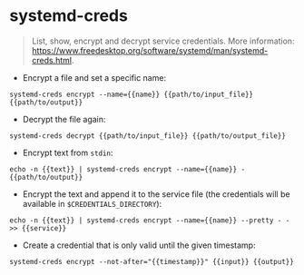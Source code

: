 # systemd-creds

> List, show, encrypt and decrypt service credentials.
> More information: <https://www.freedesktop.org/software/systemd/man/systemd-creds.html>.

- Encrypt a file and set a specific name:

`systemd-creds encrypt --name={{name}} {{path/to/input_file}} {{path/to/output}}`

- Decrypt the file again:

`systemd-creds decrypt {{path/to/input_file}} {{path/to/output_file}}`

- Encrypt text from `stdin`:

`echo -n {{text}} | systemd-creds encrypt --name={{name}} - {{path/to/output}}`

- Encrypt the text and append it to the service file (the credentials will be available in `$CREDENTIALS_DIRECTORY`):

`echo -n {{text}} | systemd-creds encrypt --name={{name}} --pretty - - >> {{service}}`

- Create a credential that is only valid until the given timestamp:

`systemd-creds encrypt --not-after="{{timestamp}}" {{input}} {{output}}`
